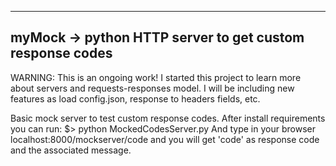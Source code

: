 ---------------------------------------------------------
myMock -> python HTTP server to get custom response codes
---------------------------------------------------------
WARNING: This is an ongoing work!
I started this project to learn more about servers
and requests-responses model. I will be including new
features as load config.json, response to headers fields,
etc.

Basic mock server to test custom response codes.
After install requirements you can run:
$> python MockedCodesServer.py
And type in your browser localhost:8000/mockserver/code
and you will get 'code' as response code and the associated message.